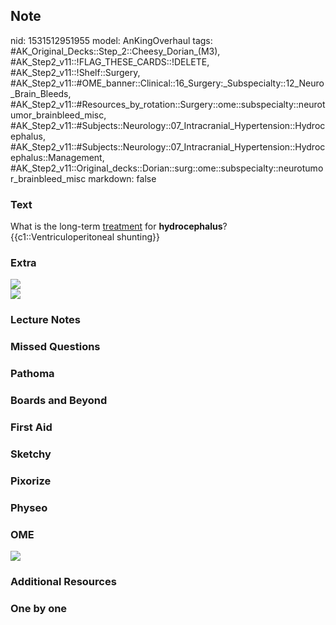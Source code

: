 ## Note
nid: 1531512951955
model: AnKingOverhaul
tags: #AK_Original_Decks::Step_2::Cheesy_Dorian_(M3), #AK_Step2_v11::!FLAG_THESE_CARDS::!DELETE, #AK_Step2_v11::!Shelf::Surgery, #AK_Step2_v11::#OME_banner::Clinical::16_Surgery:_Subspecialty::12_Neuro_Brain_Bleeds, #AK_Step2_v11::#Resources_by_rotation::Surgery::ome::subspecialty::neurotumor_brainbleed_misc, #AK_Step2_v11::#Subjects::Neurology::07_Intracranial_Hypertension::Hydrocephalus, #AK_Step2_v11::#Subjects::Neurology::07_Intracranial_Hypertension::Hydrocephalus::Management, #AK_Step2_v11::Original_decks::Dorian::surg::ome::subspecialty::neurotumor_brainbleed_misc
markdown: false

### Text
<div>
  What is the long-term <u>treatment</u> for <b>hydrocephalus</b>?
</div>
<div>
  {{c1::Ventriculoperitoneal shunting}}
</div>

### Extra
<div><img src="ei_0433.gif"></div><img src=
"paste-9325967432482817.jpg">

### Lecture Notes


### Missed Questions


### Pathoma


### Boards and Beyond


### First Aid


### Sketchy


### Pixorize


### Physeo


### OME
<div class="ome-widget">
  <a href=
  "https://onlinemeded.org/spa/surgery-subspecialty/neuro-brain-bleeds/acquire?ref=anki">
  <img src="_OME_AnkiFlashcards_Lesson_3.png"></a>
</div>

### Additional Resources


### One by one

